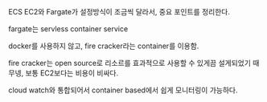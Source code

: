 

ECS EC2와 Fargate가 설정방식이 조금씩 달라서, 중요 포인트를 정리한다.

fargate는 servless container service

docker를 사용하지 않고, fire cracker라는 container를 이용함.

fire cracker는 open source로 리소르를 효과적으로 사용할 수 있게끔 설게되었기 때무넹, 보통 EC2보다는 비용이 비싸다.

cloud watch와 통합되어서 container based에서 쉽게 모니터링이 가능하다.


